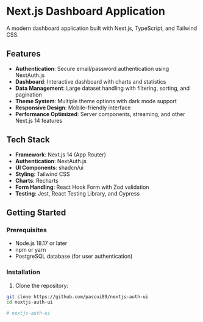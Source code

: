 # Next.js Dashboard Application

A modern dashboard application built with Next.js, TypeScript, and Tailwind CSS.

## Features

- **Authentication**: Secure email/password authentication using NextAuth.js
- **Dashboard**: Interactive dashboard with charts and statistics
- **Data Management**: Large dataset handling with filtering, sorting, and pagination
- **Theme System**: Multiple theme options with dark mode support
- **Responsive Design**: Mobile-friendly interface
- **Performance Optimized**: Server components, streaming, and other Next.js 14 features

## Tech Stack

- **Framework**: Next.js 14 (App Router)
- **Authentication**: NextAuth.js
- **UI Components**: shadcn/ui
- **Styling**: Tailwind CSS
- **Charts**: Recharts
- **Form Handling**: React Hook Form with Zod validation
- **Testing**: Jest, React Testing Library, and Cypress

## Getting Started

### Prerequisites

- Node.js 18.17 or later
- npm or yarn
- PostgreSQL database (for user authentication)

### Installation

1. Clone the repository:

```bash
git clone https://github.com/pascui89/nextjs-auth-ui
cd nextjs-auth-ui

#   n e x t j s - a u t h - u i 